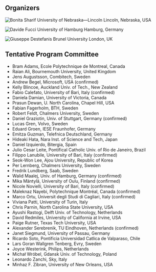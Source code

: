 ## Organizers

<div class="photos">

![[Bonita Sharif](mailto:bsharif@unl.edu)  
University of  
Nebraska—Lincoln  
Lincoln, Nebraska, USA](bonita.png)

![[Davide Fucci](mailto:fucci@informatik.uni-hamburg.de)  
University of Hamburg  
Hamburg, Germany  
&nbsp;](davide.png)

![[Giuseppe Destefanis](mailto:giuseppe.destefanis@brunel.ac.uk)  
Brunel University  
London, UK  
&nbsp;](giuseppe.png)

</div>

## Tentative Program Committee

*   Bram Adams, Ecole Polytechnique de Montreal, Canada
*   Raian Ali, Bournemouth University, United Kingdom
*   Jens Augustsson, Combitech, Sweden
*   Andrew Begel, Microsoft, USA (confirmed)
*   Kelly Blincoe, Auckland Univ. of Tech., New Zealand
*   Fabio Calefato, University of Bari, Italy (confirmed)
*   Daniela Damian, University of Victoria, Canada
*   Prasun Dewan, U. North Carolina, Chapel Hill, USA
*   Fabian Fagerholm, BTH, Sweden
*   Robert Feldt, Chalmers University, Sweden
*   Daniel Graziotin, Univ. of Stuttgart, Germany (confirmed)
*   Lucas Gren, Volvo, Sweden
*   Eduard Groen, IESE Fraunhofer, Germany
*   Emitza Guzman, Telefnica Deutschland, Germany
*   Hideaki Hata, Nara Inst. of Science and Tech, Japan
*   Daniel Izquierdo, Bitergia, Spain
*   Julio Cesar Leite, Pontifical Catholic Univ. of Rio de Janeiro, Brazil
*   Filippo Lanubile, University of Bari, Italy (confirmed)
*   Seok-Won Lee, Ajou University, Republic of Korea
*   Per Lernberg, Chalmers University, Sweden
*   Fredrik Lundberg, Saab, Sweden
*   Walid Maalej, Univ. of Hamburg, Germany (confirmed)
*   Mika Mäntylä, University of Oulu, Finland (confirmed)
*   Nicole Novielli, University of Bari, Italy (confirmed)
*   Maleknaz Nayebi, Polytechnique Montréal, Canada (confirmed)
*   Marco Ortu, Universit degli Studi di Cagliari, Italy (confirmed)
*   Viviana Patti, University of Turin, Italy
*   Chris Parnin, North Carolina State University, USA
*   Ayushi Rastogi, Delft Univ. of Technology, Netherlands
*   David Redmiles, University of California at Irvine, USA
*   Paige Rutner, Texas Tech University, USA
*   Alexander Serebrenik, TU Eindhoven, Netherlands (confirmed)
*   Janet Siegmund, University of Passau, Germany
*   Ricardo Soto, Pontificia Universidad Catlica de Valparaso, Chile
*   Lars Goran Wallgren Tenberg, Evry, Sweden
*   Joyce Westerink, Philips, Netherlands
*   Michał Wróbel, Gdansk Univ. of Technology, Poland
*   Leonardo Zanchi, Sky, Italy
*   Minhaz F. Zibran, University of New Orleans, USA
